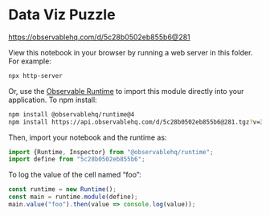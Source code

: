 # Data Viz Puzzle

https://observablehq.com/d/5c28b0502eb855b6@281

View this notebook in your browser by running a web server in this folder. For
example:

~~~sh
npx http-server
~~~

Or, use the [Observable Runtime](https://github.com/observablehq/runtime) to
import this module directly into your application. To npm install:

~~~sh
npm install @observablehq/runtime@4
npm install https://api.observablehq.com/d/5c28b0502eb855b6@281.tgz?v=3
~~~

Then, import your notebook and the runtime as:

~~~js
import {Runtime, Inspector} from "@observablehq/runtime";
import define from "5c28b0502eb855b6";
~~~

To log the value of the cell named “foo”:

~~~js
const runtime = new Runtime();
const main = runtime.module(define);
main.value("foo").then(value => console.log(value));
~~~
